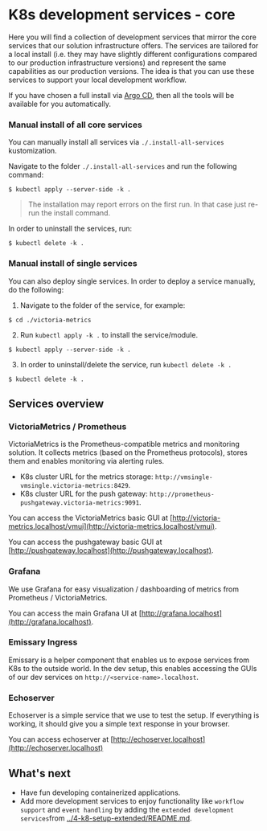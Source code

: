 # K8s development services - core

Here you will find a collection of development services that mirror the core services that our solution infrastructure offers. The services are tailored for a local install (i.e. they may have slightly different configurations compared to our production infrastructure versions) and represent the same capabilities as our production versions. The idea is that you can use these services to support your local development workflow.

If you have chosen a full install via [Argo CD](../2-argo-cd/README.md), then all the tools will be available for you automatically. 

### Manual install of all core services

You can manually install all services via `./.install-all-services` kustomization.

Navigate to the folder `./.install-all-services` and run the following command:
```console
$ kubectl apply --server-side -k .
```
> The installation may report errors on the first run. In that case just re-run the install command.

In order to uninstall the services, run:
```console
$ kubectl delete -k .
```

### Manual install of single services

You can also deploy single services. In order to deploy a service manually, do the following:
1) Navigate to the folder of the service, for example:
```console
$ cd ./victoria-metrics
```

2) Run `kubectl apply -k .` to install the service/module.
```console
$ kubectl apply --server-side -k .
```

3) In order to uninstall/delete the service, run `kubectl delete -k .`
```console
$ kubectl delete -k .
```

## Services overview

### VictoriaMetrics / Prometheus

VictoriaMetrics is the Prometheus-compatible metrics and monitoring solution. It collects metrics (based on the Prometheus protocols), stores them and enables monitoring via alerting rules. 

- K8s cluster URL for the metrics storage: `http://vmsingle-vmsingle.victoria-metrics:8429`.
- K8s cluster URL for the push gateway: `http://prometheus-pushgateway.victoria-metrics:9091`.

You can access the VictoriaMetrics basic GUI at [http://victoria-metrics.localhost/vmui](http://victoria-metrics.localhost/vmui).

You can access the pushgateway basic GUI at [http://pushgateway.localhost](http://pushgateway.localhost).

### Grafana

We use Grafana for easy visualization / dashboarding of metrics from Prometheus / VictoriaMetrics.

You can access the main Grafana UI at [http://grafana.localhost](http://grafana.localhost).


### Emissary Ingress

Emissary is a helper component that enables us to expose services from K8s to the outside world. In the dev setup, this enables accessing the GUIs of our dev services on `http://<service-name>.localhost`.

### Echoserver

Echoserver is a simple service that we use to test the setup. If everything is working, it should give you a simple text response in your browser. 

You can access echoserver at [http://echoserver.localhost](http://echoserver.localhost)

## What's next

- Have fun developing containerized applications.
- Add more development services to enjoy functionality like `workflow support` and `event handling` by adding the `extended development services`from [../4-k8-setup-extended/README.md](../4-k8-setup-extended/README.md).